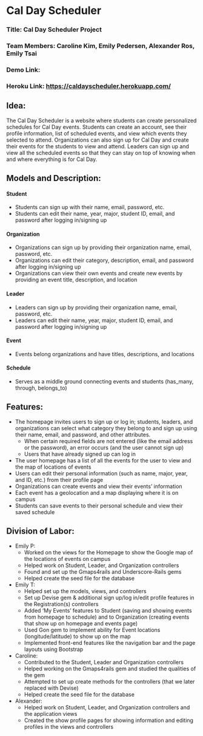 # Cal Day Scheduler

### Title: Cal Day Scheduler Project
### Team Members: Caroline Kim, Emily Pedersen, Alexander Ros, Emily Tsai
### Demo Link: 
### Heroku Link: https://caldayscheduler.herokuapp.com/


## Idea:
The Cal Day Scheduler is a website where students can create personalized schedules for Cal Day events. Students can create an account, see their profile information, list of scheduled events, and view which events they selected to attend. Organizations can also sign up for Cal Day and create their events for the students to view and attend. Leaders can sign up and view all the scheduled events so that they can stay on top of knowing when and where everything is for Cal Day.

## Models and Description:
#### Student
* Students can sign up with their name, email, password, etc.
* Students can edit their name, year, major, student ID, email, and password after logging in/signing up

#### Organization
* Organizations can sign up by providing their organization name, email, password, etc.
* Organizations can edit their category, description, email, and password after logging in/signing up
* Organizations can view their own events and create new events by providing an event title, description, and location

#### Leader
* Leaders can sign up by providing their organization name, email, password, etc.
* Leaders can edit their name, year, major, student ID, email, and password after logging in/signing up

#### Event
* Events belong organizations and have titles, descriptions, and locations

#### Schedule
* Serves as a middle ground connecting events and students (has_many, through, belongs_to)

## Features:
* The homepage invites users to sign up or log in; students, leaders, and organizations can select what category they belong to and sign up using their name, email, and password, and other attributes.
    * When certain required fields are not entered (like the email address or the password), an error occurs (and the user cannot sign up)
    * Users that have already signed up can log in
* The user homepage has a list of all the events for the user to view and the map of locations of events
* Users can edit their personal information (such as name, major, year, and ID, etc.) from their profile page
* Organizations can create events and view their events’ information
* Each event has a geolocation and a map displaying where it is on campus
* Students can save events to their personal schedule and view their saved schedule

## Division of Labor:
* Emily P:
    * Worked on the views for the Homepage to show the Google map of the locations of events on campus
    * Helped work on Student, Leader, and Organization controllers
    * Found and set up the Gmaps4rails and Underscore-Rails gems
    * Helped create the seed file for the database
* Emily T:
    * Helped set up the models, views, and controllers
    * Set up Devise gem & additional sign up/log in/edit profile features in the Registration(s) controllers
    * Added ‘My Events’ features to Student (saving and showing events from homepage to schedule) and to Organization (creating events that show up on homepage and events page)
    * Used Gon gem to implement ability for Event locations (longitude/latitude) to show up on the map
    * Implemented front-end features like the navigation bar and the page layouts using Bootstrap
* Caroline:
    * Contributed to the Student, Leader and Organization controllers
    * Helped working on the Gmaps4rails gem and studied the qualities of the gem
    * Attempted to set up create methods for the controllers (that we later replaced with Devise)
    * Helped create the seed file for the database
* Alexander:
    * Helped work on Student, Leader, and Organization controllers and the application views
    * Created the show profile pages for showing information and editing profiles in the views and controllers
